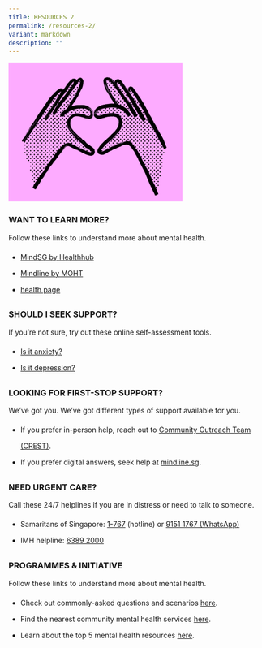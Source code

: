 ```yaml
---
title: RESOURCES 2
permalink: /resources-2/
variant: markdown
description: ""
---
```

![](/images/Webpage%20assets/resources_hero.png)

### **WANT TO LEARN MORE?**
<p style="margin-top:0px;">Follow these links to understand more about mental health.</p>
<ul style="margin-top:0px;margin-bottom:0px;line-height:2rem">
<li style="margin-top:0px;margin-bottom:0px;line-height:2rem"><a target="_blank" href="https://www.healthhub.sg/programmes/mindsg/discover#home">MindSG by Healthhub</a></li>
<li target="_blank" style="margin-top:0px;margin-bottom:0px;line-height:2rem"><a href="https://mindline.sg/">Mindline by MOHT</a></li>
<li target="_blank" style="margin-top:0px;margin-bottom:0px;line-height:2rem"><a href="https://www.aic.sg/caregiving/helpful-online-tools-for-mental-health/">health page</a>
</li></ul>

### **SHOULD I SEEK SUPPORT?**
<p style="margin-top:0px;">If you’re not sure, try out these online self-assessment tools.</p>
<ul style="margin-top:0px;margin-bottom:0px;line-height:2rem">
<li style="margin-top:0px;margin-bottom:0px;line-height:2rem"><a href="https://placehold.co/600?text=placeholder\nis+it+anxiety?">Is it anxiety?</a></li>
<li style="margin-top:0px;margin-bottom:0px;line-height:2rem"><a href="https://placehold.co/600?text=placeholder\nis+it+depression?">Is it depression?</a></li>
</ul>

### **LOOKING FOR FIRST-STOP SUPPORT?**
<p style="margin-top:0px;">We’ve got you. We’ve got different types of support available for you.</p>
<ul style="margin-top:0px;margin-bottom:0px;line-height:2rem">
<li style="margin-top:0px;margin-bottom:0px;line-height:2rem">If you prefer in-person help, reach out to <a href="https://mindline.sg/youth/mental-health-service-providers/search?type=enquiry-support">Community Outreach Team (CREST)</a>.</li>
<li style="margin-top:0px;margin-bottom:0px;line-height:2rem">If you prefer digital answers, seek help at <a href="https://mindline.sg/">mindline.sg</a>.</li>
</ul>


### **NEED URGENT CARE?**
<p style="margin-top:0px;">Call these 24/7 helplines if you are in distress or need to talk to someone.</p>
<ul style="margin-top:0px;margin-bottom:0px;line-height:2rem">
	<li style="margin-top:0px;margin-bottom:0px;line-height:2rem">Samaritans of Singapore: <a href="tel:1767">1-767</a> (hotline) or <a href="">9151 1767 (WhatsApp)</a></li>
	<li style="margin-top:0px;margin-bottom:0px;line-height:2rem">IMH helpline: <a href="tel:63892000">6389 2000</a></li>
</ul>

### **PROGRAMMES &amp; INITIATIVE**
<p style="margin-top:0px;">Follow these links to understand more about mental health.</p>
<ul style="margin-top:0px;margin-bottom:0px;line-height:2rem">
<li style="margin-top:0px;margin-bottom:0px;line-height:2rem">Check out commonly-asked questions and scenarios <a href="https://placehold.co/600?text=placeholder\nfaq">here</a>.</li>
<li style="margin-top:0px;margin-bottom:0px;line-height:2rem">Find the nearest community mental health services <a href="https://placehold.co/600?text=placeholder\nfind+nearest+service">here</a>.</li>
<li style="margin-top:0px;margin-bottom:0px;line-height:2rem">Learn about the top 5 mental health resources <a href="https://placehold.co/600?text=placeholder\nTop+5+Resources">here</a>.</li>
</ul>